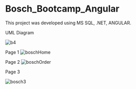 # Bosch_Bootcamp_Angular


This project was developed using MS SQL, .NET, ANGULAR.


UML Diagram

![b4](https://github.com/furkankupcu/Bosch_Bootcamp_Angular/assets/51542849/a5c397db-321f-47b9-8bfe-d028af9d5aeb)

Page 1
![boschHome](https://github.com/furkankupcu/Bosch_Bootcamp_Angular/assets/51542849/b9b579f6-d1c6-4015-ab09-cf2dd7a70898)


Page 2 
![boschOrder](https://github.com/furkankupcu/Bosch_Bootcamp_Angular/assets/51542849/2ebeaaeb-9d3f-4487-a48f-cbb08056b44f)

Page 3

![bosch3](https://github.com/furkankupcu/Bosch_Bootcamp_Angular/assets/51542849/cd49bb83-03e8-453e-9a2c-f4d2eafae3dd)
